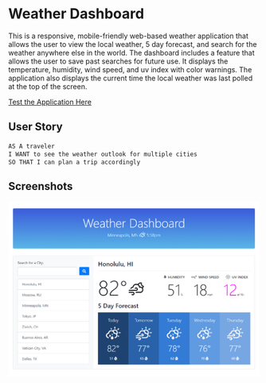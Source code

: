 # Weather Dashboard

This is a responsive, mobile-friendly web-based weather application that allows the user to view the local weather, 5 day forecast, and search for the weather anywhere else in the world. The dashboard includes a feature that allows the user to save past searches for future use. It displays the temperature, humidity, wind speed, and uv index with color warnings. The application also displays the current time the local weather was last polled at the top of the screen.

[Test the Application Here](https://peterbaker644.github.io/Weather-Application/)

## User Story
```
AS A traveler
I WANT to see the weather outlook for multiple cities
SO THAT I can plan a trip accordingly
```
## Screenshots
![Screenshot of the Weather Dashboard](https://raw.githubusercontent.com/PeterBaker644/Weather-Application/master/screenshots/screenshot-1.png)
